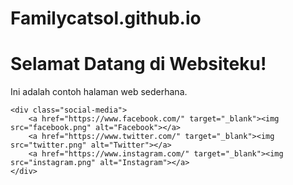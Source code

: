 # Familycatsol.github.io
<!DOCTYPE html>
<html lang="id">
<head>
    <meta charset="UTF-8">
    <meta name="viewport" content="width=device-width, initial-scale=1.0">
    <title>Websiteku</title>
    <link rel="stylesheet" href="style.css"> </head>
<body>
    <h1>Selamat Datang di Websiteku!</h1>
    <p>Ini adalah contoh halaman web sederhana.</p>

    <div class="social-media">
        <a href="https://www.facebook.com/" target="_blank"><img src="facebook.png" alt="Facebook"></a>
        <a href="https://www.twitter.com/" target="_blank"><img src="twitter.png" alt="Twitter"></a>
        <a href="https://www.instagram.com/" target="_blank"><img src="instagram.png" alt="Instagram"></a>
    </div>
</body>
</html>
